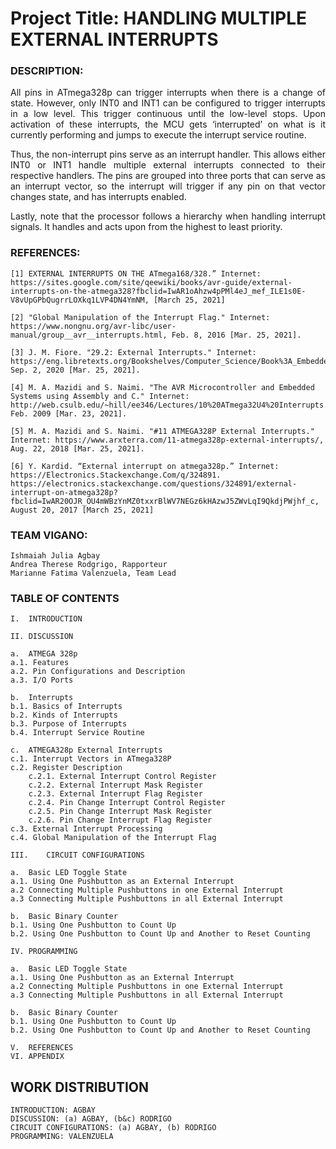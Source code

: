 


# Project Title: HANDLING MULTIPLE EXTERNAL INTERRUPTS

### DESCRIPTION:

<p align="justify">All pins in ATmega328p can trigger interrupts when there is a change of state. However, only INT0 and INT1 can be configured to trigger interrupts in a low level. This trigger continuous until the low-level stops. Upon activation of these interrupts, the MCU gets ‘interrupted’ on what is it currently performing and jumps to execute the interrupt service routine.</p>

<p align="justify">Thus, the non-interrupt pins serve as an interrupt handler. This allows either INT0 or INT1 handle multiple external interrupts connected to their respective handlers. The pins are grouped into three ports that can serve as an interrupt vector, so the interrupt will trigger if any pin on that vector changes state, and has interrupts enabled.</p>

<p align="justify">Lastly, note that the processor follows a hierarchy when handling interrupt signals.  It handles and acts upon from the highest to least priority. </p>



### REFERENCES: 	


	[1]	EXTERNAL INTERRUPTS ON THE ATmega168/328.” Internet: https://sites.google.com/site/qeewiki/books/avr-guide/external-interrupts-on-the-atmega328?fbclid=IwAR1oAhzw4pPMl4eJ_mef_ILE1s0E-V8vUpGPbQugrrLOXkq1LVP4DN4YmNM, [March 25, 2021]
	
	[2]	"Global Manipulation of the Interrupt Flag." Internet: https://www.nongnu.org/avr-libc/user-manual/group__avr__interrupts.html, Feb. 8, 2016 [Mar. 25, 2021].

	[3]	J. M. Fiore. "29.2: External Interrupts." Internet: https://eng.libretexts.org/Bookshelves/Computer_Science/Book%3A_Embedded_Controllers_Using_C_and_Arduino_(Fiore)/29%3A_Bits_and_Pieces__Interrupts/29.2%3A_External_Interrupts, Sep. 2, 2020 [Mar. 25, 2021].
	
	[4]	M. A. Mazidi and S. Naimi. "The AVR Microcontroller and Embedded Systems using Assembly and C." Internet: http://web.csulb.edu/~hill/ee346/Lectures/10%20ATmega32U4%20Interrupts.pdf, Feb. 2009 [Mar. 23, 2021].
	
	[5]	M. A. Mazidi and S. Naimi. "#11 ATMEGA328P External Interrupts." Internet: https://www.arxterra.com/11-atmega328p-external-interrupts/, Aug. 22, 2018 [Mar. 25, 2021].
	
	[6]	Y. Kardid. “External interrupt on atmega328p.” Internet: https://Electronics.Stackexchange.Com/q/324891. https://electronics.stackexchange.com/questions/324891/external-interrupt-on-atmega328p?fbclid=IwAR20OJR_OU4mWBzYnMZ0txxrBlWV7NEGz6kHAzwJ5ZWvLqI9QkdjPWjhf_c, August 20, 2017 [March 25, 2021]

	

	

### TEAM VIGANO:

 	Ishmaiah Julia Agbay
	Andrea Therese Rodgrigo, Rapporteur
	Marianne Fatima Valenzuela, Team Lead
		


### TABLE OF CONTENTS


	I.	INTRODUCTION

	II.	DISCUSSION

	a.	ATMEGA 328p 
	a.1. Features
	a.2. Pin Configurations and Description
	a.3. I/O Ports

	b.	Interrupts
	b.1. Basics of Interrupts
	b.2. Kinds of Interrupts
	b.3. Purpose of Interrupts
	b.4. Interrupt Service Routine

	c.	ATMEGA328p External Interrupts
	c.1. Interrupt Vectors in ATmega328P
	c.2. Register Description
		c.2.1. External Interrupt Control Register
		c.2.2. External Interrupt Mask Register
		c.2.3. External Interrupt Flag Register
		c.2.4. Pin Change Interrupt Control Register
		c.2.5. Pin Change Interrupt Mask Register
		c.2.6. Pin Change Interrupt Flag Register
	c.3. External Interrupt Processing
	c.4. Global Manipulation of the Interrupt Flag

	III.	CIRCUIT CONFIGURATIONS

	a.	Basic LED Toggle State
	a.1. Using One Pushbutton as an External Interrupt
	a.2 Connecting Multiple Pushbuttons in one External Interrupt
	a.3 Connecting Multiple Pushbuttons in all External Interrupt

	b.	Basic Binary Counter
	b.1. Using One Pushbutton to Count Up
	b.2. Using One Pushbutton to Count Up and Another to Reset Counting

	IV.	PROGRAMMING 

	a.	Basic LED Toggle State
	a.1. Using One Pushbutton as an External Interrupt
	a.2 Connecting Multiple Pushbuttons in one External Interrupt
	a.3 Connecting Multiple Pushbuttons in all External Interrupt

	b.	Basic Binary Counter
	b.1. Using One Pushbutton to Count Up
	b.2. Using One Pushbutton to Count Up and Another to Reset Counting

	V.	REFERENCES
	VI.	APPENDIX

WORK DISTRIBUTION
-------------------------------------------------------------------------------------------------------------------------------------------------------------------------

	INTRODUCTION: AGBAY
	DISCUSSION: (a) AGBAY, (b&c) RODRIGO
	CIRCUIT CONFIGURATIONS: (a) AGBAY, (b) RODRIGO
	PROGRAMMING: VALENZUELA

		
